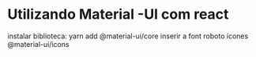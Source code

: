 # Utilizando Material -UI com react

instalar biblioteca: yarn add @material-ui/core
inserir a font roboto
ícones @material-ui/icons
